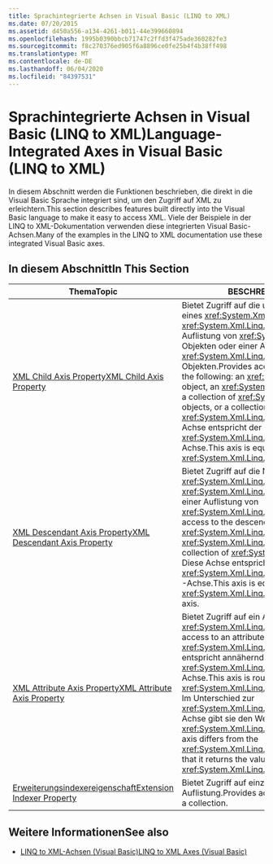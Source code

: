 ```yaml
---
title: Sprachintegrierte Achsen in Visual Basic (LINQ to XML)
ms.date: 07/20/2015
ms.assetid: d450a556-a134-4261-b011-44e399660894
ms.openlocfilehash: 1995b0390bbcb71747c2ffd3f475ade360282fe3
ms.sourcegitcommit: f8c270376ed905f6a8896ce0fe25b4f4b38ff498
ms.translationtype: MT
ms.contentlocale: de-DE
ms.lasthandoff: 06/04/2020
ms.locfileid: "84397531"
---
```

# <a name="language-integrated-axes-in-visual-basic-linq-to-xml"></a><span data-ttu-id="7ac3f-102">Sprachintegrierte Achsen in Visual Basic (LINQ to XML)</span><span class="sxs-lookup"><span data-stu-id="7ac3f-102">Language-Integrated Axes in Visual Basic (LINQ to XML)</span></span>
<span data-ttu-id="7ac3f-103">In diesem Abschnitt werden die Funktionen beschrieben, die direkt in die Visual Basic Sprache integriert sind, um den Zugriff auf XML zu erleichtern.</span><span class="sxs-lookup"><span data-stu-id="7ac3f-103">This section describes features built directly into the Visual Basic language to make it easy to access XML.</span></span> <span data-ttu-id="7ac3f-104">Viele der Beispiele in der LINQ to XML-Dokumentation verwenden diese integrierten Visual Basic-Achsen.</span><span class="sxs-lookup"><span data-stu-id="7ac3f-104">Many of the examples in the LINQ to XML documentation use these integrated Visual Basic axes.</span></span>  
  
## <a name="in-this-section"></a><span data-ttu-id="7ac3f-105">In diesem Abschnitt</span><span class="sxs-lookup"><span data-stu-id="7ac3f-105">In This Section</span></span>  
  
|<span data-ttu-id="7ac3f-106">Thema</span><span class="sxs-lookup"><span data-stu-id="7ac3f-106">Topic</span></span>|<span data-ttu-id="7ac3f-107">BESCHREIBUNG</span><span class="sxs-lookup"><span data-stu-id="7ac3f-107">Description</span></span>|  
|-----------|-----------------|  
|[<span data-ttu-id="7ac3f-108">XML Child Axis Property</span><span class="sxs-lookup"><span data-stu-id="7ac3f-108">XML Child Axis Property</span></span>](../../../language-reference/xml-axis/xml-child-axis-property.md)|<span data-ttu-id="7ac3f-109">Bietet Zugriff auf die untergeordneten Elemente eines <xref:System.Xml.Linq.XElement>-Objekts, eines <xref:System.Xml.Linq.XDocument>-Objekts, einer Auflistung von <xref:System.Xml.Linq.XElement>-Objekten oder einer Auflistung von <xref:System.Xml.Linq.XDocument>-Objekten.</span><span class="sxs-lookup"><span data-stu-id="7ac3f-109">Provides access to the children of one of the following: an <xref:System.Xml.Linq.XElement> object, an <xref:System.Xml.Linq.XDocument> object, a collection of <xref:System.Xml.Linq.XElement> objects, or a collection of <xref:System.Xml.Linq.XDocument> objects.</span></span> <span data-ttu-id="7ac3f-110">Diese Achse entspricht der <xref:System.Xml.Linq.XContainer.Elements%2A>-Achse.</span><span class="sxs-lookup"><span data-stu-id="7ac3f-110">This axis is equivalent to the <xref:System.Xml.Linq.XContainer.Elements%2A> axis.</span></span>|  
|[<span data-ttu-id="7ac3f-111">XML Descendant Axis Property</span><span class="sxs-lookup"><span data-stu-id="7ac3f-111">XML Descendant Axis Property</span></span>](../../../language-reference/xml-axis/xml-descendant-axis-property.md)|<span data-ttu-id="7ac3f-112">Bietet Zugriff auf die Nachfolger eines <xref:System.Xml.Linq.XElement>-Objekts, eines <xref:System.Xml.Linq.XDocument>-Objekts oder einer Auflistung von <xref:System.Xml.Linq.XElement>-Objekten.</span><span class="sxs-lookup"><span data-stu-id="7ac3f-112">Provides access to the descendants of the following: an <xref:System.Xml.Linq.XElement> object, an <xref:System.Xml.Linq.XDocument> object, or a collection of <xref:System.Xml.Linq.XElement> objects.</span></span> <span data-ttu-id="7ac3f-113">Diese Achse entspricht der <xref:System.Xml.Linq.XContainer.Descendants%2A>-Achse.</span><span class="sxs-lookup"><span data-stu-id="7ac3f-113">This axis is equivalent to the <xref:System.Xml.Linq.XContainer.Descendants%2A> axis.</span></span>|  
|[<span data-ttu-id="7ac3f-114">XML Attribute Axis Property</span><span class="sxs-lookup"><span data-stu-id="7ac3f-114">XML Attribute Axis Property</span></span>](../../../language-reference/xml-axis/xml-attribute-axis-property.md)|<span data-ttu-id="7ac3f-115">Bietet Zugriff auf ein Attribut eines <xref:System.Xml.Linq.XElement>-Objekts.</span><span class="sxs-lookup"><span data-stu-id="7ac3f-115">Provides access to an attribute of an <xref:System.Xml.Linq.XElement> object.</span></span> <span data-ttu-id="7ac3f-116">Diese Achse entspricht annähernd der <xref:System.Xml.Linq.XElement.Attribute%2A>-Achse.</span><span class="sxs-lookup"><span data-stu-id="7ac3f-116">This axis is roughly equivalent to the <xref:System.Xml.Linq.XElement.Attribute%2A> axis.</span></span> <span data-ttu-id="7ac3f-117">Im Unterschied zur <xref:System.Xml.Linq.XElement.Attribute%2A>-Achse gibt sie den Wert des Attributs und kein <xref:System.Xml.Linq.XAttribute>-Objekt zurück.</span><span class="sxs-lookup"><span data-stu-id="7ac3f-117">This axis differs from the <xref:System.Xml.Linq.XElement.Attribute%2A> axis in that it returns the value of the attribute, not an <xref:System.Xml.Linq.XAttribute> object.</span></span>|  
|[<span data-ttu-id="7ac3f-118">Erweiterungsindexereigenschaft</span><span class="sxs-lookup"><span data-stu-id="7ac3f-118">Extension Indexer Property</span></span>](../../../language-reference/xml-axis/extension-indexer-property.md)|<span data-ttu-id="7ac3f-119">Bietet Zugriff auf einzelne Elemente in einer Auflistung.</span><span class="sxs-lookup"><span data-stu-id="7ac3f-119">Provides access to individual elements in a collection.</span></span>|  
  
## <a name="see-also"></a><span data-ttu-id="7ac3f-120">Weitere Informationen</span><span class="sxs-lookup"><span data-stu-id="7ac3f-120">See also</span></span>

- [<span data-ttu-id="7ac3f-121">LINQ to XML-Achsen (Visual Basic)</span><span class="sxs-lookup"><span data-stu-id="7ac3f-121">LINQ to XML Axes (Visual Basic)</span></span>](linq-to-xml-axes.md)
